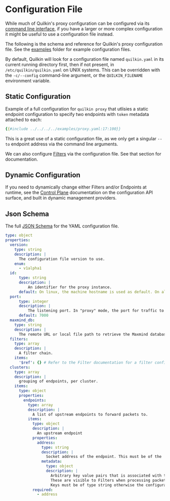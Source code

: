 # Configuration File

While much of Quilkin's proxy configuration can be configured via its
[command line interface](../proxy.md), if you have a larger or more complex configuration
it might be useful to use a configuration file instead.

The following is the schema and reference for Quilkin's proxy configuration
file. See the [examples] folder for example configuration files.

By default, Quilkin will look for a configuration file named `quilkin.yaml` in
its current running directory first, then if not present, in
`/etc/quilkin/quilkin.yaml` on UNIX systems. This can be overridden with the
`-c/--config` command-line argument, or the `QUILKIN_FILENAME`
environment variable.

## Static Configuration

Example of a full configuration for `quilkin proxy` that utlisies a static
endpoint configuration to specify two endpoints with `token` metadata attached to each:

```yaml
{{#include ../../../../examples/proxy.yaml:17:100}}
```

This is a great use of a static configuration file, as we only get a singular `--to` endpoint address via the
command line arguments.

We can also configure [Filters](./filters.md) via the configuration file. See that section for documentation.

## Dynamic Configuration

If you need to dynamically change either Filters and/or Endpoints at runtime, see the [Control Plane](../xds.md)
documentation on the configuration API surface, and built in dynamic management providers.

## Json Schema

The full [JSON Schema](https://json-schema.org/) for the YAML configuration file.

```yaml
type: object
properties:
  version:
    type: string
    description: |
      The configuration file version to use.
    enum:
      - v1alpha1
  id:
      type: string
      description: |
          An identifier for the proxy instance.
      default: On linux, the machine hostname is used as default. On all other platforms a UUID is generated for the proxy.
  port:
      type: integer
      description: |
          The listening port. In "proxy" mode, the port for traffic to be sent to. In "manage" mode, the port to connect to the xDS API.
      default: 7000
  maxmind_db:
    type: string
    description: |
      The remote URL or local file path to retrieve the Maxmind database (requires licence).
  filters:
    type: array
    description: |
      A filter chain.
    items:
      '$ref': {} # Refer to the Filter documentation for a filter configuration schema.
  clusters:
    type: array
    description: |
      grouping of endpoints, per cluster.
    items:
      type: object
      properties:
        endpoints:
          type: array
          description: |
            A list of upstream endpoints to forward packets to.
          items:
            type: object
            description: |
              An upstream endpoint
            properties:
              address:
                type: string
                description: |
                  Socket address of the endpoint. This must be of the ´IP:Port` form e.g `192.168.1.1:7001`
                metadata:
                  type: object
                  description: |
                    Arbitrary key value pairs that is associated with the endpoint.
                    These are visible to Filters when processing packets and can be used to provide more context about endpoints (e.g whether or not to route a packet to an endpoint).
                    Keys must be of type string otherwise the configuration is rejected.
            required:
              - address
```

[examples]: https://github.com/EmbarkStudios/quilkin/blob/{{GITHUB_REF_NAME}}/examples

